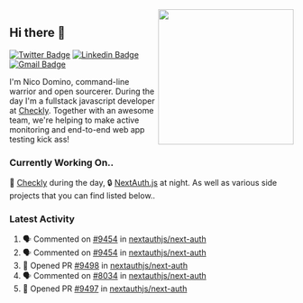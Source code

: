 <img align="right" src="https://user-images.githubusercontent.com/7415984/172472491-91b16eac-fa22-4ecf-92df-d687139fd1f9.gif" width="240" />

## Hi there 👋

[![Twitter Badge](https://img.shields.io/badge/-@ndom91-1ca0f1?style=flat-square&labelColor=1ca0f1&logo=twitter&logoColor=white&link=https://twitter.com/ndom91)](https://twitter.com/ndom91) [![Linkedin Badge](https://img.shields.io/badge/-ndom91-blue?style=flat-square&logo=Linkedin&logoColor=white&link=https://www.linkedin.com/in/ndom91/)](https://www.linkedin.com/in/ndom91/) [![Gmail Badge](https://img.shields.io/badge/-yo@ndo.dev-c14438?style=flat-square&logo=mail.ru&logoColor=white&link=mailto:yo@ndo.dev)](mailto:yo@ndo.dev)

I'm Nico Domino, command-line warrior and open sourcerer. During the day I'm a fullstack javascript developer at [Checkly](https://checklyhq.com). Together with an awesome team, we're helping to make active monitoring and end-to-end web app testing kick ass!

### Currently Working On..

🦝 [Checkly](https://checklyhq.com) during the day, 🔒 [NextAuth.js](https://github.com/nextauthjs/next-auth) at night. As well as various side projects that you can find listed below..

<!--START_SECTION_PROFILE_VIEWS:readme-info-->
<!--END_SECTION_PROFILE_VIEWS:readme-info-->

<!--START_SECTION_DAILY_COMMIT:readme-info-->
<!--END_SECTION_DAILY_COMMIT:readme-info-->

<!--START_SECTION_WEEKLY_COMMIT:readme-info-->
<!--END_SECTION_WEEKLY_COMMIT:readme-info-->

### Latest Activity

<!--START_SECTION:activity-->
1. 🗣 Commented on [#9454](https://github.com/nextauthjs/next-auth/issues/9454#issuecomment-1872258518) in [nextauthjs/next-auth](https://github.com/nextauthjs/next-auth)
2. 🗣 Commented on [#9454](https://github.com/nextauthjs/next-auth/issues/9454#issuecomment-1872242841) in [nextauthjs/next-auth](https://github.com/nextauthjs/next-auth)
3. 💪 Opened PR [#9498](https://github.com/nextauthjs/next-auth/pull/9498) in [nextauthjs/next-auth](https://github.com/nextauthjs/next-auth)
4. 🗣 Commented on [#8034](https://github.com/nextauthjs/next-auth/issues/8034#issuecomment-1872234038) in [nextauthjs/next-auth](https://github.com/nextauthjs/next-auth)
5. 💪 Opened PR [#9497](https://github.com/nextauthjs/next-auth/pull/9497) in [nextauthjs/next-auth](https://github.com/nextauthjs/next-auth)
<!--END_SECTION:activity-->
